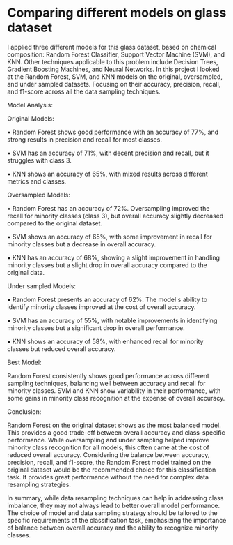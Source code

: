 # Comparing different models on glass dataset
I applied three different models for this glass dataset, based on chemical composition: Random Forest Classifier, Support Vector Machine (SVM), and KNN. Other techniques applicable to this problem include Decision Trees, Gradient Boosting Machines, and Neural Networks.
In this project I looked at the Random Forest, SVM, and KNN models on the original, oversampled, and under sampled datasets. Focusing on their accuracy, precision, recall, and f1-score across all the data sampling techniques.

Model Analysis:

Original Models:

•	Random Forest shows good performance with an accuracy of 77%, and strong results in precision and recall for most classes.

•	SVM has an accuracy of 71%, with decent precision and recall, but it struggles with class 3.

•	KNN shows an accuracy of 65%, with mixed results across different metrics and classes.

 
Oversampled Models:

•	Random Forest has an accuracy of 72%. Oversampling improved the recall for minority classes (class 3), but overall accuracy slightly decreased compared to the original dataset.

•	SVM shows an accuracy of 65%, with some improvement in recall for minority classes but a decrease in overall accuracy.

•	KNN has an accuracy of 68%, showing a slight improvement in handling minority classes but a slight drop in overall accuracy compared to the original data.

 
Under sampled Models:

•	Random Forest presents an accuracy of 62%. The model's ability to identify minority classes improved at the cost of overall accuracy.

•	SVM has an accuracy of 55%, with notable improvements in identifying minority classes but a significant drop in overall performance.

•	KNN shows an accuracy of 58%, with enhanced recall for minority classes but reduced overall accuracy.

 
Best Model:

Random Forest consistently shows good performance across different sampling techniques, balancing well between accuracy and recall for minority classes. SVM and KNN show variability in their performance, with some gains in minority class recognition at the expense of overall accuracy.
 


Conclusion:

Random Forest on the original dataset shows as the most balanced model. This provides a good trade-off between overall accuracy and class-specific performance. While oversampling and under sampling helped improve minority class recognition for all models, this often came at the cost of reduced overall accuracy. Considering the balance between accuracy, precision, recall, and f1-score, the Random Forest model trained on the original dataset would be the recommended choice for this classification task. It provides great performance without the need for complex data resampling strategies.
 
In summary, while data resampling techniques can help in addressing class imbalance, they may not always lead to better overall model performance. The choice of model and data sampling strategy should be tailored to the specific requirements of the classification task, emphasizing the importance of balance between overall accuracy and the ability to recognize minority classes.
